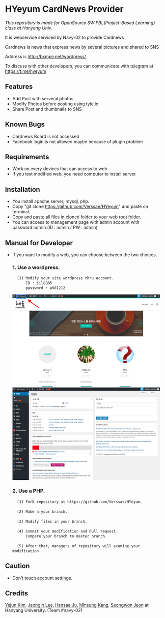 # HYeyum CardNews Provider
*This repository is made for OpenSource SW PBL(Project-Based Learning) class at Hanyang Univ.*

It is webservice serviced by Navy-02 to provide Cardnews

Cardnews is news that express news by several pictures and shared to SNS

Address is http://bxmpe.net/wordpress/

To discuss with other developers, you can communicate with telegram at https://t.me/hyeyum


## Features

* Add Post with serveral photos
* Modify Photos before posting using tyle.io
* Share Post and thumbnails to SNS



## Known Bugs

* Cardnews Board is not accessed
* Facebook login is not allowed maybe because of plugin problem




## Requirements

* Work on every devices that can access to web
* If you test modified web, you need computer to install server.



## Installation
* You install apache server, mysql, php.
* Copy "git clone https://github.com/Verssae/HYeyum" and paste on terminal.
* Copy and paste all files in cloned folder to your web root folder.
* You can access to management page with admin account with password admin.(ID : admin / PW : admin)


## Manual for Developer
* If you want to modify a web, you can choose between the two choices.
	### 1. Use a wordpress.
		(1) Modify your site wordpress thru account.
			ID : jil8885
			password : a981212
	<img src = "https://github.com/Verssae/HYeyum/blob/master/image/wordpress-2.png">
	<img src = "https://github.com/Verssae/HYeyum/blob/master/image/wordpress-3.png">
		
	### 2. Use a PHP.
		(1) Fork repository at https://github.com/Verssae/HYeyum.

		(2) Make a your branch.

		(3) Modify files in your branch.

		(4) Commit your modification and Pull request.
		    Compare your branch to master branch.

		(5) After that, managers of repository will examine your modification

## Caution
* Don't touch account settings.

## Credits

[Yejun Kim](https://github.com/kyj0701), [Jeongin Lee](https://github.com/jil8885), [Hansae Ju](https://github.com/Verssae), [Minsung Kang](https://github.com/TigerP-MS), [Seongwon Jeon](https://github.com/saecom0601) at Hanyang University. (Team #navy-02)

